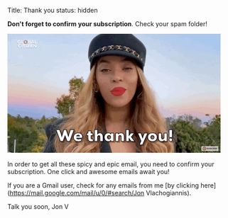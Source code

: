 Title: Thank you
status: hidden

**Don't forget to confirm your subscription**. Check your spam folder!

![](/images/th.gif)

In order to get all these spicy and epic email, you need to confirm your subscription. One click and awesome emails await you!

If you are a Gmail user, check for any emails from me [by clicking here](https://mail.google.com/mail/u/0/#search/Jon Vlachogiannis).

Talk you soon, Jon V






